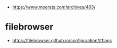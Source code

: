 * https://www.moerats.com/archives/403/

# filebrowser
* https://filebrowser.github.io/configuration/#flags
